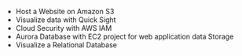 - Host a Website on Amazon S3
- Visualize data with Quick Sight
- Cloud Security with AWS IAM
- Aurora Database with EC2 project for web application data Storage
- Visualize a Relational Database
